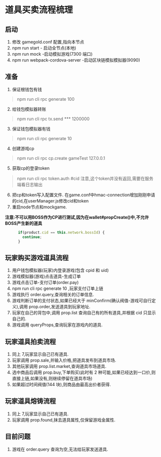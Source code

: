 # 道具买卖流程梳理

## 启动

1.  修改 gamegold.conf 配置,指向本节点
2.  npm run start - 启动全节点(本地)
3.  npm run mock -启动模拟游戏(7300 端口)
4.  npm run webpack-cordova-server -启动区块链模拟模拟器(9090)

## 准备

1.  保证根钱包有钱
> npm run cli rpc generate 100
2. 给钱包模拟器转账
>  npm run cli rpc tx.send \*\*\* 1200000
3. 保证钱包模拟器有钱
>  npm run cli rpc generate 10
4. 创建游戏cp
> npm run cli rpc cp.create gameTest 127.0.0.1
5. 获取cp的登录token
> npm run cli rpc token.auth #cid
  注意,这个token并没有返回,需要在服务端看日志输出
6. 把cp和token写入配置文件.
  在game.conf中hmac-connection增加刚刚申请的cid,在userManager.js修改cid和token
7. 重启node节点和mockgame.

**注意:不可以用BOSS作为CP进行测试,因为在wallet#propCreate()中,不允许BOSS产生新的道具**
```js     
      if(product.cid == this.network.bossId) { 
        continue;
      }
```

## 玩家购买游戏道具流程

1.  用户钱包模拟器(玩家)内登录游戏(包含 cpid 和 uid)
2.  游戏模拟器(游戏)点击道具-生成订单
3.  游戏点击订单-支付订单(order.pay)
4.  npm run cli rpc generate 10 ,玩家支付订单上链
5.  游戏执行 order.query,查询相关的订单信息.
6.  游戏判断订单的支付状态,如果已经大于 minConfirm(确认阀值-游戏可自行定义),调用 prop.order,发送道具到玩家地址.
7.  玩家在自己的背包中,调用 prop.list 查询自己有的所有道具,并根据 cid 只显示自己的.
8.  游戏调用 queryProps,查询玩家在游戏内的道具.

## 玩家道具拍卖流程

1.  同上 7,玩家显示自己已有道具.
2.  玩家调用 prop.sale,并输入价格,把道具发布到道具市场.
3.  其他玩家调用 prop.list.market,查询道具市场道具.
4.  选中商品后调用 prop.buy,下单购买(此时有 2 种可能,如果已经达到一口价,则直接上链,如果没有,则继续停留在道具市场)
5.  如果超过时间阀值(144 块),则商品由最高出价者获得.

## 玩家道具熔铸流程

1.  同上 7,玩家显示自己已有道具.
2.  玩家调用 prop.found,抹去道具属性,仅保留游戏金属性.

## 目前问题

1.  游戏在 order.query 查询为空,无法给玩家发送道具.
